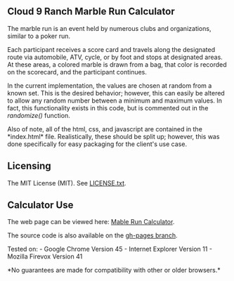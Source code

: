## Cloud 9 Ranch Marble Run Calculator
The marble run is an event held by numerous clubs and organizations, similar to a poker run.
<p>
Each participant receives a score card and travels along the designated route via automobile, ATV, cycle, or by foot and stops at designated areas. At these areas, a colored marble is drawn from a bag, that color is recorded on the scorecard, and the participant continues.
<p>
In the current implementation, the values are chosen at random from a known set. This is the desired behavior; however, this can easily be altered to allow any random number between a minimum and maximum values. In fact, this functionality exists in this code, but is commented out in the <i>randomize()</i> function.
<p>
Also of note, all of the html, css, and javascript are contained in the *index.html* file. Realistically, these should be split up; however, this was done specifically for easy packaging for the client's use case.

## Licensing
The MIT License (MIT). See <a href = "LICENSE.txt" target="_blank">LICENSE.txt</a>.

## Calculator Use
The web page can be viewed here: <a href="https://kurt-e-clothier.github.io/html-marble_run_calculator/" target="_blank">Mable Run Calculator</a>.
<p>
The source code is also available on the <a href = "https://github.com/Kurt-E-Clothier/html-marble_run_calculator/tree/gh-pages" target="_blank">gh-pages branch</a>.
<p>
Tested on:
- Google Chrome Version 45
- Internet Explorer Version 11
- Mozilla Firevox Version 41
<p>
*No guarantees are made for compatibility with other or older browsers.*
